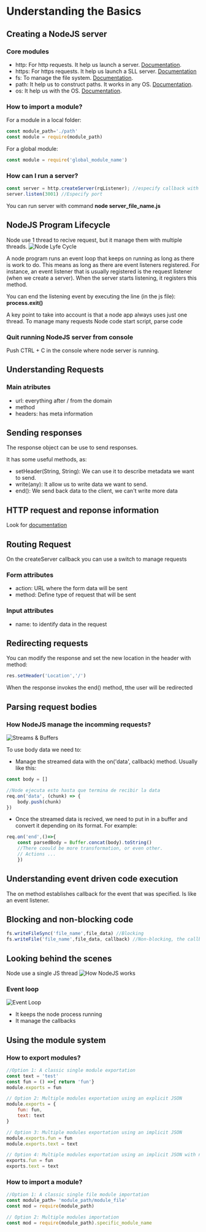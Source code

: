 # Understanding the Basics

## Creating a NodeJS server
### Core modules
* http: For http requests. It help us launch a server. [Documentation](https://nodejs.org/api/http.html).
* https: For https requests. It help us launch a SLL server. [Documentation](https://nodejs.org/api/https.html)
* fs: To manage the file system. [Documentation](https://nodejs.org/api/fs.html).
* path: It help us to construct paths. It works in any OS. [Documentation](https://nodejs.org/api/path.html).
* os: It help us with the OS. [Documentation](https://nodejs.org/api/os.html).

### How to import a module?
For a module in a local folder:
```javascript
const module_path='./path'
const module = require(module_path)
```

For a global module:
```javascript
const module = require('global_module_name')
```

### How can I run a server?
```javascript
const server = http.createServer(rqListener); //especify callback with 2 params (request, response), return void
server.listen(3001) //Especify port
```
You can run server with command <b>node server_file_name.js</b>

## NodeJS Program Lifecycle
Node use 1 thread to recive request, but it manage them with multiple threads.
![Node Lyfe Cycle](img/NodeJs_LifeCycle.png)

A node program runs an event loop that keeps on running as long as there is work to do. This means as long as there are event listeners registered. For instance, an event listener that is usually registered is the request listener (when we create a server). When the server starts listening, it registers this method.

You can end the listening event by executing the line (in the js file): <b>process.exit()</b>

A key point to take into account is that a node app always uses just one thread. To manage many requests 
Node code start script, parse code

### Quit running NodeJS server from console
Push CTRL + C in the console where node server is running.

## Understanding Requests
### Main atributes
* url: everything after / from the domain
* method
* headers: has meta information

## Sending responses
The response object can be use to send responses.

It has some useful methods, as:
* setHeader(String, String): We can use it to describe metadata we want to send.
* write(any): It allow us to write data we want to send.
* end(): We send back data to the client, we can't write more data

## HTTP request and reponse information
Look for [documentation]('https://developer.mozilla.org/en-US/docs/Web/HTTP/Headers')

## Routing Request
On the createServer callback you can use a switch to manage requests

### Form attributes
* action: URL where the form data will be sent
* method: Define type of request that will be sent

### Input attributes
* name: to identify data in the request

## Redirecting requests
You can modify the response and set the new location in the header with method:
```javascript
res.setHeader('Location','/')
```
When the response invokes the end() method, tthe user will be redirected

## Parsing request bodies
### How NodeJS manage the incomming requests?
![Streams & Buffers](img/StreamsAndBuffers.png)

To use body data we need to:
* Manage the streamed data with the on('data', callback) method. Usually like this:
```javascript
const body = []

//Node ejecuta esto hasta que termina de recibir la data
req.on('data', (chunk) => {
    body.push(chunk)
})
```
* Once the streamed data is recived, we need to put in in a buffer and convert it depending on its format. For example:
```javascript
req.on('end',()=>{
    const parsedBody = Buffer.concat(body).toString()
    //There coould be more transformation, or even other.
    // Actions ...
    })
```

## Understanding event driven code execution
The on method establishes callback for the event that was specified. Is like an event listener. 

## Blocking and non-blocking code
```javascript
fs.writeFileSync('file_name',file_data) //Blocking
fs.writeFile('file_name',file_data, callback) //Non-blocking, the callback can have an error parameter
```

## Looking behind the scenes
Node use a single JS thread
![How NodeJS works](img/How_NodeJS_works.png)

### Event loop
![Event Loop](img/How_Event_Loop_works.png)
* It keeps the node process running
* It manage the callbacks

## Using the module system
### How to export modules?
```javascript
//Option 1: A classic single module exportation
const text = 'test'
const fun = () =>{ return 'fun'}
module.exports = fun

// Option 2: Multiple modules exportation using an explicit JSON
module.exports = {
    fun: fun,
    text: text
}

// Option 3: Multiple modules exportation using an implicit JSON
module.exports.fun = fun
module.exports.text = text

// Option 4: Multiple modules exportation using an implicit JSON with node abreviation
exports.fun = fun
exports.text = text
```


### How to import a module?
```javascript
//Option 1: A classic single file module importation
const module_path= 'module_path/module_file'
const mod = require(module_path)

// Option 2: Multiple modules importation
const mod = require(module_path).specific_module_name
```